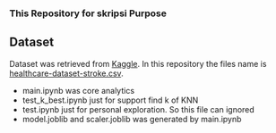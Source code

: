 ### This Repository for skripsi Purpose

## Dataset

Dataset was retrieved from [Kaggle](https://www.kaggle.com/datasets/fedesoriano/stroke-prediction-dataset).
In this repository the files name is [healthcare-dataset-stroke.csv](./healthcare-dataset-stroke-data.csv).

- main.ipynb was core analytics
- test_k_best.ipynb just for support find k of KNN
- test.ipynb just for personal exploration. So this file can ignored
- model.joblib and scaler.joblib was generated by main.ipynb